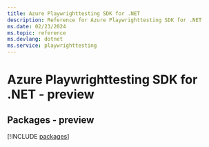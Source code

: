 ```yaml
---
title: Azure Playwrighttesting SDK for .NET
description: Reference for Azure Playwrighttesting SDK for .NET
ms.date: 02/23/2024
ms.topic: reference
ms.devlang: dotnet
ms.service: playwrighttesting
---
```

# Azure Playwrighttesting SDK for .NET - preview
## Packages - preview
[!INCLUDE [packages](playwrighttesting-index.md)]